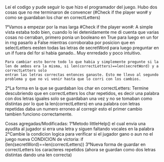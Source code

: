 Leí el codigo y pude seguir lo que hizo el programador del juego.
Hubo dos cosas que no me terminaron de convencer (#Check if the player won# y como se guardaban los char en correctLetters)

1°Vamos a empezar por la mas larga #Check if the player won#:
    A simple vista estaba todo bien, cuando lo lei detenidamente me di cuenta que varias cosas no cerraban, primero ponia un booleano en True para luego en un for in rng
    pasarlo a False mientras corroboraba por posicion que en selectLetters eesten todas las letras de secretWord para luego preguntar 
    en un if fuera del for si habia ganado.. Muy enrredado y poco intuitivo.
    
    Para cambiar esto borre todo lo que habia y simplemente pregunte si la len de ambos era la misma, si len(correctLetters)==len(secretWord) y a correctLetters solo 
    entran las letras correctas entonces ganaste. Esto me llevo al segundo problema y que no vi venir hasta que lo corri con los cambios.
    
2°La forma en la que se guardaban los char en correctLetters:
    Termine descubriendo que en correctLetters los char repetidos, es decir una palabra con dos letras iguales solo se guardaban una vez y no se tomaban como distintas
    por lo que la len(correctLetters) en una palabra con letras repetidas daba un numero erroneo  al corregir esto el primer cambio tambien funciono correctamente.
    
Cosas agregadas/Modificadas:
  1°Metodo littleHelp() el cual envia una ayudita al jugador si erra una letra y siguen faltando vocales en la palabra
  2°Cambie la condicion logica para verificar si el jugador gano o aun no el juego nueva CONDICION de victoria: if (len(secretWord)==len(correctLetters))
  3°Nueva forma de guardar en correctLetters los caracteres repetidos (ahora se guardan como dos letras distintas  dando una len correcta)
   
